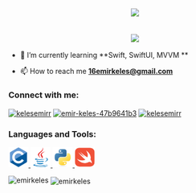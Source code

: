 <h1 align="center">
  <p align="center">
  <a href="https://github.com/DenverCoder1/readme-typing-svg"><img src="https://readme-typing-svg.herokuapp.com?font=Kanit&size=35&center=true&width=650&lines=Hi+%F0%9F%91%8B%2C+I'm+Emir+Keles&font=Fira%20Code&center=true&width=440&height=45&color=36BCF7FF&vCenter=true&size=35"></a>
</p>
</h1>

 <p align="center">
  <a href="https://github.com/DenverCoder1/readme-typing-svg"><img src="https://readme-typing-svg.herokuapp.com?font=Kanit&size=35&center=true&width=650&lines=I'm+a+computer+engineering+student;focusing+on+iOS+development.&font=Fira%20Code&center=true&width=660&height=45&color=36BCF7FF&vCenter=true&size=22"></a>
</p>
 
[<h3 align="center">I'm an computer engineering student focusing iOS. </h3>]: # 


- 🌱 I’m currently learning **Swift, SwiftUI, MVVM **

- 📫 How to reach me **16emirkeles@gmail.com**

<h3 align="left">Connect with me:</h3>
<p align="left">
<a href="https://twitter.com/kelesemirr" target="blank"><img align="center" src="https://raw.githubusercontent.com/rahuldkjain/github-profile-readme-generator/master/src/images/icons/Social/twitter.svg" alt="kelesemirr" height="30" width="40" /></a>
<a href="https://www.linkedin.com/in/emirkeles/" target="blank"><img align="center" src="https://raw.githubusercontent.com/rahuldkjain/github-profile-readme-generator/master/src/images/icons/Social/linked-in-alt.svg" alt="emir-keles-47b9641b3" height="30" width="40" /></a>
<a href="https://instagram.com/kelesemirr" target="blank"><img align="center" src="https://raw.githubusercontent.com/rahuldkjain/github-profile-readme-generator/master/src/images/icons/Social/instagram.svg" alt="kelesemirr" height="30" width="40" /></a>
</p>

<h3 align="left">Languages and Tools:</h3>
<p align="left"> <a href="https://www.cprogramming.com/" target="_blank" rel="noreferrer"> <img src="https://raw.githubusercontent.com/devicons/devicon/master/icons/c/c-original.svg" alt="c" width="40" height="40"/> </a> <a href="https://www.java.com" target="_blank" rel="noreferrer"> <img src="https://raw.githubusercontent.com/devicons/devicon/master/icons/java/java-original.svg" alt="java" width="40" height="40"/> </a> <a href="https://www.python.org" target="_blank" rel="noreferrer"> <img src="https://raw.githubusercontent.com/devicons/devicon/master/icons/python/python-original.svg" alt="python" width="40" height="40"/>
  </a> <a href="https://developer.apple.com/swift/" target="_blank" rel="noreferrer"> <img src="https://raw.githubusercontent.com/devicons/devicon/master/icons/swift/swift-original.svg" alt="swift" width="40" height="40"/>
  </a> </p>

<p><img align="left" src="https://github-readme-stats.vercel.app/api/top-langs?username=emirkeles&show_icons=true&locale=en&layout=compact" alt="emirkeles" /></p>

<p>&nbsp;<img align="center" src="https://github-readme-stats.vercel.app/api?username=emirkeles&show_icons=true&locale=en" alt="emirkeles" /></p>

